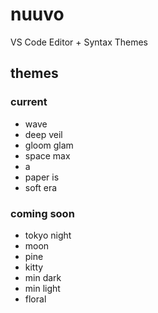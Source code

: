 # nuuvo

VS Code Editor + Syntax Themes

## themes

### current

- wave
- deep veil
- gloom glam
- space max
- a
- paper is
- soft era

### coming soon

- tokyo night
- moon
- pine
- kitty
- min dark
- min light
- floral
